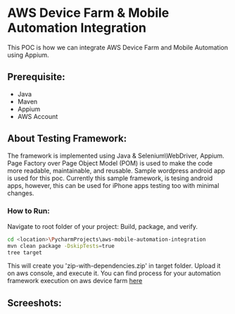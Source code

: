 # AWS Device Farm & Mobile Automation Integration

This POC is how we can integrate AWS Device Farm and Mobile Automation using Appium.
## Prerequisite:
- Java
- Maven
- Appium
- AWS Account

## About Testing Framework:
The framework is implemented using Java & Selenium\WebDriver, Appium.
Page Factory over Page Object Model (POM) is used to make the code more readable, maintainable, and reusable.
Sample wordpress android app is used for this poc.
Currently this sample framework, is tesing android apps, however, this can be used for iPhone apps testing too with minimal changes.

### How to Run:
Navigate to root folder of your project:
Build, package, and verify.

```sh
cd <location>\PycharmProjects\aws-mobile-automation-integration
mvn clean package -DskipTests=true
tree target
```
This will create you 'zip-with-dependencies.zip' in target folder. Upload it on aws console, and execute it.
 You can find process for your automation framework execution on aws device farm [here](https://docs.aws.amazon.com/devicefarm/latest/developerguide/how-to-create-test-run.html)


## Screeshots:

